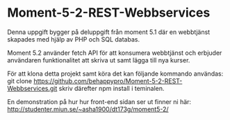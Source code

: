 # Moment-5-2-REST-Webbservices

Denna uppgift bygger på deluppgift från moment 5.1 där en webbtjänst skapades med hjälp av PHP och SQL databas.

Moment 5.2 använder fetch API för att konsumera webbtjänst och erbjuder användaren funktionalitet att skriva ut samt lägga till nya kurser. 

För att klona detta projekt samt köra det kan följande kommando användas: git clone https://github.com/behappypro/Moment-5-2-REST-Webbservices.git 
skriv därefter npm install i teminalen. 

En demonstration på hur hur front-end sidan ser ut finner ni här: http://studenter.miun.se/~asha1900/dt173g/moment5-2/
